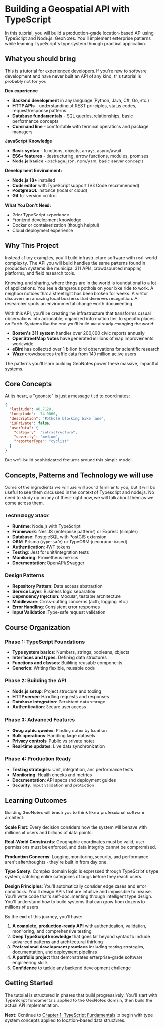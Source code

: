# Building a Geospatial API with TypeScript

In this tutorial, you will build a production-grade location-based API using TypeScript and Node.js: GeoNotes. You'll implement enterprise patterns while learning TypeScript's type system through practical application.

## What you should bring

This is a tutorial for experienced developers. If you're new to software development and have never built an API of any kind, this tutorial is probably not for you.

**Dev experience**
- **Backend development** in any language (Python, Java, C#, Go, etc.)
- **HTTP APIs** - understanding of REST principles, status codes, request/response patterns
- **Database fundamentals** - SQL queries, relationships, basic performance concepts
- **Command line** - comfortable with terminal operations and package managers

**JavaScript Knowledge**
- **Basic syntax** - functions, objects, arrays, async/await
- **ES6+ features** - destructuring, arrow functions, modules, promises
- **Node.js basics** - package.json, npm/yarn, basic server concepts

**Development Environment:**
- **Node.js 18+** installed
- **Code editor** with TypeScript support (VS Code recommended)
- **PostgreSQL** instance (local or cloud)
- **Git** for version control

**What You Don't Need:**
- Prior TypeScript experience
- Frontend development knowledge
- Docker or containerization (though helpful)
- Cloud deployment experience

## Why This Project

Instead of toy examples, you'll build infrastructure software with real-world complexity. The API you will build handles the same patterns found in production systems like municipal 311 APIs, crowdsourced mapping platforms, and field research tools.

Knowing, and sharing, where things are in the world is foundational to a lot of applications. You see a dangerous pothole on your bike ride to work. A neighbor notices that a streetlight has been broken for weeks. A visitor discovers an amazing local business that deserves recognition. A researcher spots an environmental change worth documenting.

With this API, you'll be creating the infrastructure that transforms casual observations into actionable, organized information tied to specific places on Earth. Systems like the one you'll build are already changing the world:

- **Boston's 311 system** handles over 200,000 civic reports annually
- **OpenStreetMap Notes** have generated millions of map improvements worldwide  
- **eBird** has collected over 1 billion bird observations for scientific research
- **Waze** crowdsources traffic data from 140 million active users

The patterns you'll learn building GeoNotes power these massive, impactful systems.

## Core Concepts

At its heart, a "geonote" is just a message tied to coordinates:

```json
{
  "latitude": 40.7128,
  "longitude": -74.0060,
  "description": "Pothole blocking bike lane",
  "isPrivate": false,
  "userData": {
    "category": "infrastructure",
    "severity": "medium",
    "reporterType": "cyclist"
  }
}
```

But we'll build sophisticated features around this simple model.

## Concepts, Patterns and Technology we will use

Some of the ingredients we will use will sound familiar to you, but it will be useful to see them discussed in the context of Typescript and node.js. No need to study up on any of these right now, we will talk about them as we come across them.

### Technology Stack
- **Runtime**: Node.js with TypeScript
- **Framework**: NestJS (enterprise patterns) or Express (simpler)
- **Database**: PostgreSQL with PostGIS extension
- **ORM**: Prisma (type-safe) or TypeORM (decorator-based)
- **Authentication**: JWT tokens
- **Testing**: Jest for unit/integration tests
- **Monitoring**: Prometheus metrics
- **Documentation**: OpenAPI/Swagger

### Design Patterns
- **Repository Pattern**: Data access abstraction
- **Service Layer**: Business logic separation  
- **Dependency Injection**: Modular, testable architecture
- **Middleware**: Cross-cutting concerns (auth, logging, etc.)
- **Error Handling**: Consistent error responses
- **Input Validation**: Type-safe request validation

## Course Organization

### Phase 1: TypeScript Foundations
- **Type system basics**: Numbers, strings, booleans, objects
- **Interfaces and types**: Defining data structures
- **Functions and classes**: Building reusable components
- **Generics**: Writing flexible, reusable code

### Phase 2: Building the API
- **Node.js setup**: Project structure and tooling
- **HTTP server**: Handling requests and responses
- **Database integration**: Persistent data storage
- **Authentication**: Secure user access

### Phase 3: Advanced Features
- **Geographic queries**: Finding notes by location
- **Bulk operations**: Handling large datasets
- **Privacy controls**: Public vs private notes
- **Real-time updates**: Live data synchronization

### Phase 4: Production Ready
- **Testing strategies**: Unit, integration, and performance tests
- **Monitoring**: Health checks and metrics
- **Documentation**: API specs and deployment guides
- **Security**: Input validation and protection

## Learning Outcomes

Building GeoNotes will teach you to think like a professional software architect:

**Scale First**: Every decision considers how the system will behave with millions of users and billions of data points.

**Real-World Constraints**: Geographic coordinates must be valid, user permissions must be enforced, and data integrity cannot be compromised.

**Production Concerns**: Logging, monitoring, security, and performance aren't afterthoughts - they're built in from day one.

**Type Safety**: Complex domain logic is expressed through TypeScript's type system, catching entire categories of bugs before they reach users.

**Design Principles**: You'll automatically consider edge cases and error conditions. You'll design APIs that are intuitive and impossible to misuse. You'll write code that's self-documenting through intelligent type design. You'll understand how to build systems that can grow from dozens to millions of users

By the end of this journey, you'll have:

1. **A complete, production-ready API** with authentication, validation, monitoring, and comprehensive testing
2. **Deep TypeScript knowledge** that goes far beyond syntax to include advanced patterns and architectural thinking
3. **Professional development practices** including testing strategies, documentation, and deployment pipelines
4. **A portfolio project** that demonstrates enterprise-grade software engineering skills
5. **Confidence** to tackle any backend development challenge

## Getting Started

The tutorial is structured in phases that build progressively. You'll start with TypeScript fundamentals applied to the GeoNotes domain, then build the actual API implementation.

**Next:** Continue to [Chapter 1: TypeScript Fundamentals](../01-fundamentals/lessons/01-typescript-basics.md) to begin with type system concepts applied to location-based data structures.